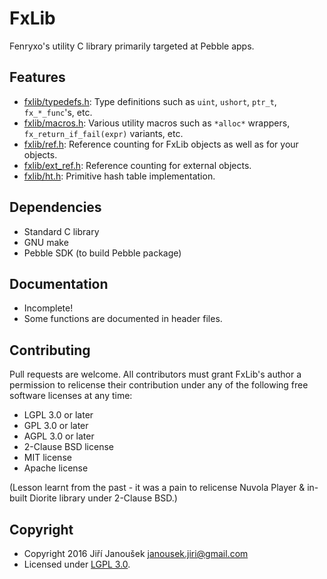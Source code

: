 FxLib
=====

Fenryxo's utility C library primarily targeted at Pebble apps.

Features
--------

  * [fxlib/typedefs.h](fxlib/typedefs.h): Type definitions such as
    `uint`, `ushort`, `ptr_t`, `fx_*_func`'s, etc.
  * [fxlib/macros.h](fxlib/macros.h): Various utility macros such as
    `*alloc*` wrappers, `fx_return_if_fail(expr)` variants, etc.
  * [fxlib/ref.h](fxlib/ref.h): Reference counting for FxLib objects
    as well as for your objects.
  * [fxlib/ext_ref.h](fxlib/ext_ref.h): Reference counting for
    external objects.
  * [fxlib/ht.h](fxlib/ht.h): Primitive hash table implementation.
  
Dependencies
------------

  * Standard C library
  * GNU make
  * Pebble SDK (to build Pebble package)

Documentation
-------------

  * Incomplete!
  * Some functions are documented in header files.

Contributing
------------

Pull requests are welcome. All contributors must grant FxLib's author
a permission to relicense their contribution under any of the following
free software licenses at any time:

  * LGPL 3.0 or later
  * GPL 3.0 or later
  * AGPL 3.0 or later
  * 2-Clause BSD license
  * MIT license
  * Apache license

(Lesson learnt from the past - it was a pain to relicense Nuvola Player & in-built
Diorite library under 2-Clause BSD.)

Copyright
---------

  * Copyright 2016 Jiří Janoušek <janousek.jiri@gmail.com>
  * Licensed under [LGPL 3.0](./LICENSE).
